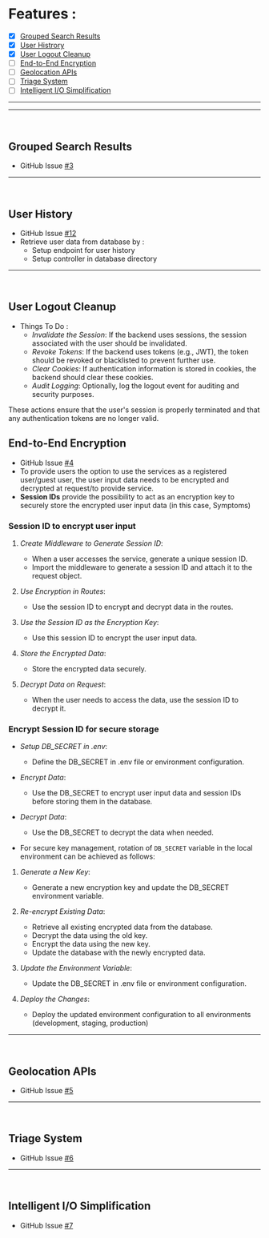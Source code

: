 # Features :
- [X] [Grouped Search Results](#grouped-search-results)
- [X] [User Histrory](#user-history)
- [X] [User Logout Cleanup](#user-logout-cleanup)
- [ ] [End-to-End Encryption](#end-to-end-encryption)
- [ ] [Geolocation APIs](#geolocation-apis)
- [ ] [Triage System](#triage-system)
- [ ] [Intelligent I/O Simplification](#intelligent-io-simplification)

<hr>
<hr>
<br>

## Grouped Search Results
- GitHub Issue [#3](https://github.com/prak112/Symptom-Checker-backend/issues/3)

<hr>
<br>

## User History
- GitHub Issue [#12](https://github.com/prak112/Symptom-Checker-backend/issues/12)
- Retrieve user data from database by :
    - Setup endpoint for user history
    - Setup controller in database directory

<hr>
<br>

## User Logout Cleanup
- Things To Do : 
    - *Invalidate the Session*: If the backend uses sessions, the session associated with the user should be invalidated.
    - *Revoke Tokens*: If the backend uses tokens (e.g., JWT), the token should be revoked or blacklisted to prevent further use.
    - *Clear Cookies*: If authentication information is stored in cookies, the backend should clear these cookies.
    - *Audit Logging*: Optionally, log the logout event for auditing and security purposes.

These actions ensure that the user's session is properly terminated and that any authentication tokens are no longer valid.

## End-to-End Encryption
- GitHub Issue [#4](https://github.com/prak112/Symptom-Checker-backend/issues/4)
- To provide users the option to use the services as a registered user/guest user, the user input data needs to be encrypted and decrypted at request/to provide service.
- **Session IDs** provide the possibility to act as an encryption key to securely store the encrypted user input data (in this case, Symptoms)


### Session ID to encrypt user input
1. *Create Middleware to Generate Session ID*: 
    - When a user accesses the service, generate a unique session ID.
    - Import the middleware to generate a session ID and attach it to the request object.

2. *Use Encryption in Routes*:
    - Use the session ID to encrypt and decrypt data in the routes.

3. *Use the Session ID as the Encryption Key*: 
    - Use this session ID to encrypt the user input data.

4. *Store the Encrypted Data*: 
    - Store the encrypted data securely.

5. *Decrypt Data on Request*: 
    - When the user needs to access the data, use the session ID to decrypt it.


### Encrypt Session ID for secure storage
- *Setup DB_SECRET in .env*:
    - Define the DB_SECRET in .env file or environment configuration.
- *Encrypt Data*:
    - Use the DB_SECRET to encrypt user input data and session IDs before storing them in the database.
- *Decrypt Data*:
    - Use the DB_SECRET to decrypt the data when needed.

- For secure key management, rotation of `DB_SECRET` variable in the local environment can be achieved as follows: 
1. *Generate a New Key*:
    - Generate a new encryption key and update the DB_SECRET environment variable.

2. *Re-encrypt Existing Data*:
    - Retrieve all existing encrypted data from the database.
    - Decrypt the data using the old key.
    - Encrypt the data using the new key.
    - Update the database with the newly encrypted data.

3. *Update the Environment Variable*:
    - Update the DB_SECRET in .env file or environment configuration.

4. *Deploy the Changes*:
    - Deploy the updated environment configuration to all environments (development, staging, production)

<hr>
<br>

## Geolocation APIs
- GitHub Issue [#5](https://github.com/prak112/Symptom-Checker-backend/issues/5)

<hr>
<br>

## Triage System
- GitHub Issue [#6](https://github.com/prak112/Symptom-Checker-backend/issues/6)

<hr>
<br>

## Intelligent I/O Simplification
- GitHub Issue [#7](https://github.com/prak112/Symptom-Checker-backend/issues/7)
